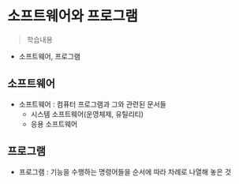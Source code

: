 # 소프트웨어와 프로그램
> 학습내용
- 소프트웨어, 프로그램

## 소프트웨어
- 소프트웨어 : 컴퓨터 프로그램과 그와 관련된 문서들
    - 시스템 소프트웨어(운영체제, 유틸리티)
    - 응용 소프트웨어

## 프로그램
- 프로그램 : 기능을 수행하는 명령어들을 순서에 따라 차례로 나열해 놓은 것